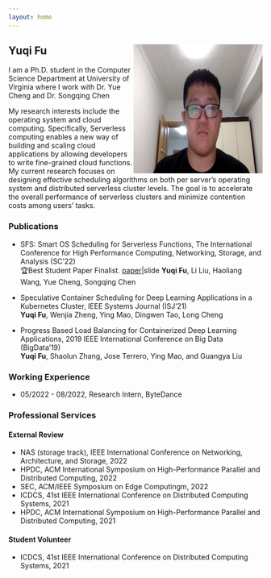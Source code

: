 ```yaml
---
layout: home
---   
```

<h2>
<img src="image/yuqi_img.jpg"
  width="256"
  height="256"
  style="float:right;">
  Yuqi Fu
</h2>
I am a Ph.D. student in the Computer Science Department at University of Virginia where I work with Dr. Yue Cheng and Dr. Songqing Chen

My research interests include the operating system and cloud computing. Specifically, Serverless computing enables a new way of building and scaling cloud applications by allowing developers to write fine-grained cloud functions. My current research focuses on designing effective scheduling algorithms on both per server’s operating system and distributed serverless cluster levels. The goal is to accelerate the overall performance of serverless clusters and minimize contention costs among users’ tasks.


### Publications
* SFS: Smart OS Scheduling for Serverless Functions, The International Conference for High Performance Computing, Networking, Storage, and Analysis
(SC’22)  
🏆Best Student Paper Finalist. 
[paper](https://arxiv.org/abs/2209.01709)|slide
**Yuqi Fu**, Li Liu, Haoliang Wang, Yue Cheng, Songqing Chen

* Speculative Container Scheduling for Deep Learning Applications in a Kubernetes Cluster, IEEE Systems Journal (ISJ’21)  
**Yuqi Fu**, Wenjia Zheng, Ying Mao, Dingwen Tao, Long Cheng

* Progress Based Load Balancing for Containerized Deep Learning Applications, 2019 IEEE International Conference on Big Data (BigData’19)  
**Yuqi Fu**, Shaolun Zhang, Jose Terrero, Ying Mao, and Guangya Liu


### Working Experience
* 05/2022 - 08/2022, Research Intern, ByteDance

### Professional Services

#### External Review
* NAS (storage track), IEEE International Conference on Networking, Architecture, and Storage, 2022   
* HPDC, ACM International Symposium on High-Performance Parallel and Distributed Computing, 2022   
* SEC, ACM/IEEE Symposium on Edge Computingm, 2022   
* ICDCS, 41st IEEE International Conference on Distributed Computing Systems, 2021   
* HPDC, ACM International Symposium on High-Performance Parallel and Distributed Computing, 2021  

#### Student Volunteer
* ICDCS, 41st IEEE International Conference on Distributed Computing Systems, 2021



